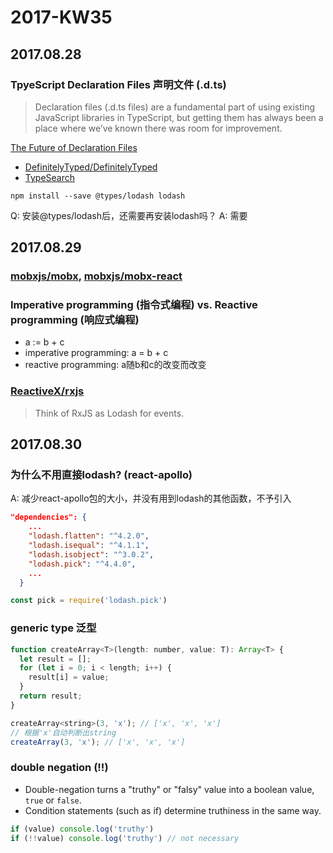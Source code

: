 # 2017-KW35

## 2017.08.28

### TpyeScript Declaration Files 声明文件 (.d.ts)

> Declaration files (.d.ts files) are a fundamental part of using existing JavaScript libraries in TypeScript, but getting them has always been a place where we’ve known there was room for improvement.

[The Future of Declaration Files](https://blogs.msdn.microsoft.com/typescript/2016/06/15/the-future-of-declaration-files/)
- [DefinitelyTyped/DefinitelyTyped](https://github.com/DefinitelyTyped/DefinitelyTyped)
- [TypeSearch](http://microsoft.github.io/TypeSearch/)

```
npm install --save @types/lodash lodash
```

Q: 安装@types/lodash后，还需要再安装lodash吗？ A: 需要


## 2017.08.29

### [mobxjs/mobx](https://github.com/mobxjs/mobx), [mobxjs/mobx-react](https://github.com/mobxjs/mobx-react)

### Imperative programming (指令式编程) vs. Reactive programming (响应式编程)

- a := b + c
- imperative programming: a = b + c
- reactive programming: a随b和c的改变而改变

### [ReactiveX/rxjs](https://github.com/ReactiveX/rxjs)

> Think of RxJS as Lodash for events.


## 2017.08.30

### 为什么不用直接lodash? (react-apollo)

A: 减少react-apollo包的大小，并没有用到lodash的其他函数，不予引入

```package.json
"dependencies": {
    ...
    "lodash.flatten": "^4.2.0",
    "lodash.isequal": "^4.1.1",
    "lodash.isobject": "^3.0.2",
    "lodash.pick": "^4.4.0",
    ...
  }
```

```js
const pick = require('lodash.pick')
```

### generic type 泛型

```js
function createArray<T>(length: number, value: T): Array<T> {
  let result = [];
  for (let i = 0; i < length; i++) {
    result[i] = value;
  }
  return result;
}

createArray<string>(3, 'x'); // ['x', 'x', 'x']
// 根据'x'自动判断出string
createArray(3, 'x'); // ['x', 'x', 'x']
```

### double negation (!!)

- Double-negation turns a "truthy" or "falsy" value into a boolean value, `true` or `false`.
- Condition statements (such as if) determine truthiness in the same way.

```js
if (value) console.log('truthy')
if (!!value) console.log('truthy') // not necessary
```
